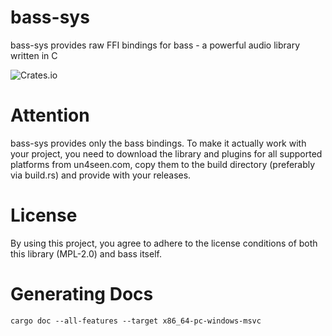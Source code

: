 # bass-sys

bass-sys provides raw FFI bindings for bass - a powerful audio library written in C

![Crates.io](https://img.shields.io/crates/v/bass_sys?style=flat-square)

# Attention

bass-sys provides only the bass bindings. To make it actually work with your project, you need to download the library and plugins for all supported platforms from un4seen.com, copy them to the build directory (preferably via build.rs) and provide with your releases.

# License

By using this project, you agree to adhere to the license conditions of both this library (MPL-2.0) and bass itself.

# Generating Docs

```shell
cargo doc --all-features --target x86_64-pc-windows-msvc
```